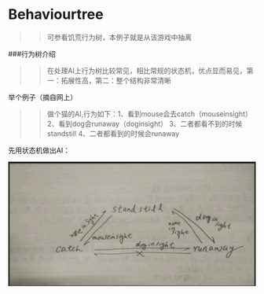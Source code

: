 # Behaviourtree

>> 可参看饥荒行为树，本例子就是从该游戏中抽离

###行为树介绍

>> 在处理AI上行为树比较常见，相比常规的状态机，优点显而易见，第一：拓展性高，第二：整个结构非常清晰

举个例子（摘自网上）
>> 做个猫的AI,行为如下：1、看到mouse会去catch（mouseinsight） 2、看到dog会runaway（doginsight） 3、二者都看不到的时候standstill 4、二者都看到的时候会runaway

先用状态机做出AI：




![状态机](https://github.com/563476223/Behaviourtree/blob/master/image/1.png)
